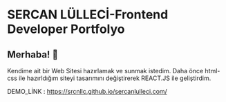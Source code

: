 # SERCAN LÜLLECİ-Frontend Developer Portfolyo


## Merhaba! 👋
Kendime ait bir Web Sitesi hazırlamak ve sunmak istedim. 
Daha önce html-css ile hazırldığım siteyi tasarımını değiştirerek REACT.JS ile geliştirdim.

DEMO_LİNK : https://srcnllc.github.io/sercanlulleci.com/
  
